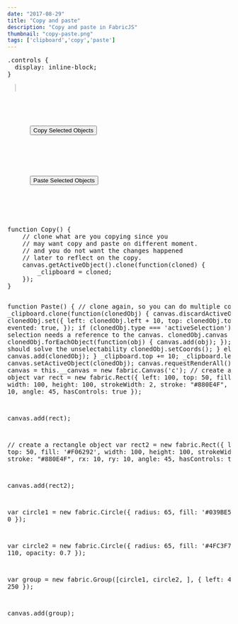 ```yaml
---
date: "2017-08-29"
title: "Copy and paste"
description: "Copy and paste in FabricJS"
thumbnail: "copy-paste.png"
tags: ['clipboard','copy','paste']
---
```


<div
  class="codepen-later"
  data-editable="true"
  data-height="500"
  data-default-tab="result"
  data-prefill='{
    "scripts": ["https://unpkg.com/fabric@4.0.0-rc.1/dist/fabric.js", "https://cdnjs.cloudflare.com/ajax/libs/lodash.js/4.17.15/lodash.js"]
  }'
>
<pre data-lang="css" data-options-autoprefixer="true">
.controls {
  display: inline-block;
}
</pre>
<pre data-lang="html">
  <canvas id="c" width="500" height="500" style="border:1px solid #ccc"></canvas>
  <div class="controls">
    <p>
      <button id="copy" onclick="Copy()">Copy Selected Objects</button>
    </p>
    <p>
      <button id="paste" onclick="Paste()">Paste Selected Objects</button>
    </p>
  </div>
</pre>
<pre data-lang="js">
function Copy() {
	// clone what are you copying since you
	// may want copy and paste on different moment.
	// and you do not want the changes happened
	// later to reflect on the copy.
	canvas.getActiveObject().clone(function(cloned) {
		_clipboard = cloned;
	});
}

function Paste() {
	// clone again, so you can do multiple copies.
	_clipboard.clone(function(clonedObj) {
		canvas.discardActiveObject();
		clonedObj.set({
			left: clonedObj.left + 10,
			top: clonedObj.top + 10,
			evented: true,
		});
		if (clonedObj.type === 'activeSelection') {
			// active selection needs a reference to the canvas.
			clonedObj.canvas = canvas;
			clonedObj.forEachObject(function(obj) {
				canvas.add(obj);
			});
			// this should solve the unselectability
			clonedObj.setCoords();
		} else {
			canvas.add(clonedObj);
		}
		_clipboard.top += 10;
		_clipboard.left += 10;
		canvas.setActiveObject(clonedObj);
		canvas.requestRenderAll();
	});
}
var canvas = this.__canvas = new fabric.Canvas('c');
// create a rectangle object
var rect = new fabric.Rect({
	left: 100,
	top: 50,
	fill: '#D81B60',
	width: 100,
	height: 100,
	strokeWidth: 2,
	stroke: "#880E4F",
	rx: 10,
	ry: 10,
	angle: 45,
	hasControls: true
});

canvas.add(rect);

// create a rectangle object
var rect2 = new fabric.Rect({
	left: 200,
	top: 50,
	fill: '#F06292',
	width: 100,
	height: 100,
	strokeWidth: 2,
	stroke: "#880E4F",
	rx: 10,
	ry: 10,
	angle: 45,
	hasControls: true
});

canvas.add(rect2);

var circle1 = new fabric.Circle({
	radius: 65,
	fill: '#039BE5',
	left: 0
});

var circle2 = new fabric.Circle({
	radius: 65,
	fill: '#4FC3F7',
	left: 110,
	opacity: 0.7
});

var group = new fabric.Group([circle1, circle2, ], {
	left: 40,
	top: 250
});

canvas.add(group);
</pre>
</div>
